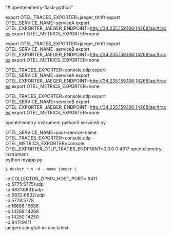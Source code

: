 "# opentelemetry-flask-python" 


export OTEL_TRACES_EXPORTER=jaeger_thrift
export OTEL_SERVICE_NAME=serviceA
export OTEL_EXPORTER_JAEGER_ENDPOINT=http://34.235.159.106:14268/api/traces
export OTEL_METRICS_EXPORTER=none


export OTEL_TRACES_EXPORTER=jaeger_thrift
export OTEL_SERVICE_NAME=serviceB
export OTEL_EXPORTER_JAEGER_ENDPOINT=http://34.235.159.106:14268/api/traces
export OTEL_METRICS_EXPORTER=none

OTEL_TRACES_EXPORTER=console,otlp
export OTEL_SERVICE_NAME=serviceA
export OTEL_EXPORTER_JAEGER_ENDPOINT=http://34.235.159.106:14268/api/traces
export OTEL_METRICS_EXPORTER=none

OTEL_TRACES_EXPORTER=console,otlp
export OTEL_SERVICE_NAME=serviceB
export OTEL_EXPORTER_JAEGER_ENDPOINT=http://34.235.159.106:14268/api/traces
export OTEL_METRICS_EXPORTER=none


opentelemetry-instrument python3 serviceA.py


OTEL_SERVICE_NAME=your-service-name \
OTEL_TRACES_EXPORTER=console,otlp \
OTEL_METRICS_EXPORTER=console \
OTEL_EXPORTER_OTLP_TRACES_ENDPOINT=0.0.0.0:4317
opentelemetry-instrument \
    python myapp.py




    $ docker run -d --name jaeger \
  -e COLLECTOR_ZIPKIN_HOST_PORT=:9411 \
  -p 5775:5775/udp \
  -p 6831:6831/udp \
  -p 6832:6832/udp \
  -p 5778:5778 \
  -p 16686:16686 \
  -p 14268:14268 \
  -p 14250:14250 \
  -p 9411:9411 \
  jaegertracing/all-in-one:latest

